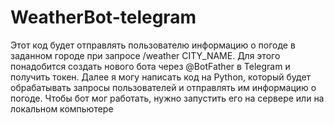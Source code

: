 # WeatherBot-telegram


Этот код будет отправлять пользователю информацию о погоде в заданном городе при запросе /weather CITY_NAME. Для этого понадобится создать нового бота через @BotFather в Telegram и получить токен. Далее я могу написать код на Python, который будет обрабатывать запросы пользователей и отправлять им информацию о погоде. Чтобы бот мог работать, нужно запустить его на сервере или на локальном компьютере
